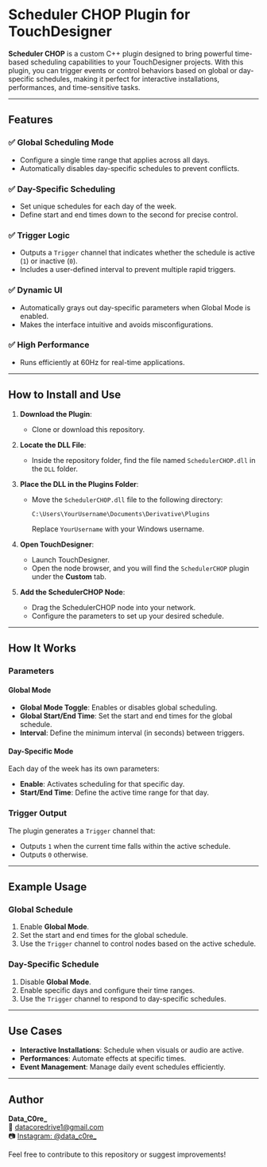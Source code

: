# Scheduler CHOP Plugin for TouchDesigner

**Scheduler CHOP** is a custom C++ plugin designed to bring powerful time-based scheduling capabilities to your TouchDesigner projects. With this plugin, you can trigger events or control behaviors based on global or day-specific schedules, making it perfect for interactive installations, performances, and time-sensitive tasks.

---

## Features

### ✅ Global Scheduling Mode
- Configure a single time range that applies across all days.
- Automatically disables day-specific schedules to prevent conflicts.

### ✅ Day-Specific Scheduling
- Set unique schedules for each day of the week.
- Define start and end times down to the second for precise control.

### ✅ Trigger Logic
- Outputs a `Trigger` channel that indicates whether the schedule is active (`1`) or inactive (`0`).
- Includes a user-defined interval to prevent multiple rapid triggers.

### ✅ Dynamic UI
- Automatically grays out day-specific parameters when Global Mode is enabled.
- Makes the interface intuitive and avoids misconfigurations.

### ✅ High Performance
- Runs efficiently at 60Hz for real-time applications.

---

## How to Install and Use

1. **Download the Plugin**:
   - Clone or download this repository.

2. **Locate the DLL File**:
   - Inside the repository folder, find the file named `SchedulerCHOP.dll` in the `DLL` folder.

3. **Place the DLL in the Plugins Folder**:
   - Move the `SchedulerCHOP.dll` file to the following directory:
     ```
     C:\Users\YourUsername\Documents\Derivative\Plugins
     ```
     Replace `YourUsername` with your Windows username.

4. **Open TouchDesigner**:
   - Launch TouchDesigner.
   - Open the node browser, and you will find the `SchedulerCHOP` plugin under the **Custom** tab.

5. **Add the SchedulerCHOP Node**:
   - Drag the SchedulerCHOP node into your network.
   - Configure the parameters to set up your desired schedule.

---

## How It Works

### Parameters

#### Global Mode
- **Global Mode Toggle**: Enables or disables global scheduling.
- **Global Start/End Time**: Set the start and end times for the global schedule.
- **Interval**: Define the minimum interval (in seconds) between triggers.

#### Day-Specific Mode
Each day of the week has its own parameters:
- **Enable**: Activates scheduling for that specific day.
- **Start/End Time**: Define the active time range for that day.

### Trigger Output
The plugin generates a `Trigger` channel that:
- Outputs `1` when the current time falls within the active schedule.
- Outputs `0` otherwise.

---

## Example Usage

### Global Schedule
1. Enable **Global Mode**.
2. Set the start and end times for the global schedule.
3. Use the `Trigger` channel to control nodes based on the active schedule.

### Day-Specific Schedule
1. Disable **Global Mode**.
2. Enable specific days and configure their time ranges.
3. Use the `Trigger` channel to respond to day-specific schedules.

---

## Use Cases

- **Interactive Installations**: Schedule when visuals or audio are active.
- **Performances**: Automate effects at specific times.
- **Event Management**: Manage daily event schedules efficiently.

---

## Author

**Data_C0re_**  
📧 [datacoredrive1@gmail.com](mailto:datacoredrive1@gmail.com)  
📷 [Instagram: @data_c0re_](https://www.instagram.com/data_c0re_/)

Feel free to contribute to this repository or suggest improvements!
